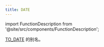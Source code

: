 ```yaml
---
title: DATE
---
```

import FunctionDescription from '@site/src/components/FunctionDescription';

<FunctionDescription description="引入或更新版本：v1.2.375"/>

[TO_DATE](to-date.md) 的别名。